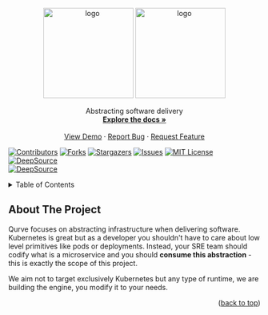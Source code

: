 <div id="top"></div>


<!-- PROJECT LOGO -->
<br />
<div align="center">

   <img src="https://raw.githubusercontent.com/lucasclerissepro/qurve/main/.github/logo_dark.svg#gh-dark-mode-only" alt="logo" width="180"/>
   <img src="https://raw.githubusercontent.com/lucasclerissepro/qurve/main/.github/logo_light.svg#gh-light-mode-only" alt="logo" width="180"/>

  <p align="center">
    Abstracting software delivery
    <br />
    <a href="https://github.com/lucasclerissepro/qurve"><strong>Explore the docs »</strong></a>
    <br />
    <br />
    <a href="https://github.com/lucasclerissepro/qurve">View Demo</a>
    ·
    <a href="https://github.com/lucasclerissepro/qurve/issues">Report Bug</a>
    ·
    <a href="https://github.com/lucasclerissepro/qurve/issues">Request Feature</a>
  </p>
</div>


[![Contributors][contributors-shield]][contributors-url]
[![Forks][forks-shield]][forks-url]
[![Stargazers][stars-shield]][stars-url]
[![Issues][issues-shield]][issues-url]
[![MIT License][license-shield]][license-url]
[![DeepSource](https://deepsource.io/gh/lucasclerissepro/qurve.svg/?label=active+issues&show_trend=true&token=2qXQpK7haXLSGXNiuSfI294M)](https://deepsource.io/gh/lucasclerissepro/qurve/?ref=repository-badge)  
[![DeepSource](https://deepsource.io/gh/lucasclerissepro/qurve.svg/?label=resolved+issues&show_trend=true&token=2qXQpK7haXLSGXNiuSfI294M)](https://deepsource.io/gh/lucasclerissepro/qurve/?ref=repository-badge)


<!-- TABLE OF CONTENTS -->
<details>
  <summary>Table of Contents</summary>
  <ol>
    <li>
      <a href="#about-the-project">About The Project</a>
      <ul>
        <li><a href="#built-with">Built With</a></li>
      </ul>
    </li>
    <li>
      <a href="#getting-started">Getting Started</a>
      <ul>
        <li><a href="#prerequisites">Prerequisites</a></li>
        <li><a href="#installation">Installation</a></li>
      </ul>
    </li>
    <li><a href="#usage">Usage</a></li>
    <li><a href="#roadmap">Roadmap</a></li>
    <li><a href="#contributing">Contributing</a></li>
    <li><a href="#license">License</a></li>
    <li><a href="#contact">Contact</a></li>
    <li><a href="#acknowledgments">Acknowledgments</a></li>
  </ol>
</details>



<!-- ABOUT THE PROJECT -->
## About The Project

Qurve focuses on abstracting infrastructure when delivering software. Kubernetes is great but as a developer you shouldn't have
to care about low level primitives like pods or deployments. Instead, your SRE team should codify what is a microservice and you should
**consume this abstraction** - this is exactly the scope of this project.

We aim not to target exclusively Kubernetes but any type of runtime, we are building the engine, you modify it to your needs.

<p align="right">(<a href="#top">back to top</a>)</p>

[//]: # ()
[//]: # (<!-- GETTING STARTED -->)

[//]: # (## Getting Started)

[//]: # ()
[//]: # (This is an example of how you may give instructions on setting up your project locally.)

[//]: # (To get a local copy up and running follow these simple example steps.)

[//]: # ()
[//]: # (### Prerequisites)

[//]: # ()
[//]: # (This is an example of how to list things you need to use the software and how to install them.)

[//]: # (* npm)

[//]: # (  ```sh)

[//]: # (  npm install npm@latest -g)

[//]: # (  ```)

[//]: # ()
[//]: # (### Installation)

[//]: # ()
[//]: # (1. Get a free API Key at [https://example.com]&#40;https://example.com&#41;)

[//]: # (2. Clone the repo)

[//]: # (   ```sh)

[//]: # (   git clone https://github.com/lucasclerissepro/qurve.git)

[//]: # (   ```)

[//]: # (3. Install NPM packages)

[//]: # (   ```sh)

[//]: # (   npm install)

[//]: # (   ```)

[//]: # (4. Enter your API in `config.js`)

[//]: # (   ```js)

[//]: # (   const API_KEY = 'ENTER YOUR API';)

[//]: # (   ```)

[//]: # ()
[//]: # (<p align="right">&#40;<a href="#top">back to top</a>&#41;</p>)

[//]: # ()
[//]: # ()
[//]: # ()
[//]: # (<!-- USAGE EXAMPLES -->)

[//]: # (## Usage)

[//]: # ()
[//]: # (Use this space to show useful examples of how a project can be used. Additional screenshots, code examples and demos work well in this space. You may also link to more resources.)

[//]: # ()
[//]: # (_For more examples, please refer to the [Documentation]&#40;https://example.com&#41;_)

[//]: # ()
[//]: # (<p align="right">&#40;<a href="#top">back to top</a>&#41;</p>)

[//]: # ()
[//]: # ()
[//]: # ()
[//]: # (<!-- ROADMAP -->)

[//]: # (## Roadmap)

[//]: # ()
[//]: # (- [ ] Feature 1)

[//]: # (- [ ] Feature 2)

[//]: # (- [ ] Feature 3)

[//]: # (    - [ ] Nested Feature)

[//]: # ()
[//]: # (See the [open issues]&#40;https://github.com/lucasclerissepro/qurve/issues&#41; for a full list of proposed features &#40;and known issues&#41;.)

[//]: # ()
[//]: # (<p align="right">&#40;<a href="#top">back to top</a>&#41;</p>)

[//]: # ()
[//]: # ()
[//]: # ()
[//]: # (<!-- CONTRIBUTING -->)

[//]: # (## Contributing)

[//]: # ()
[//]: # (Contributions are what make the open source community such an amazing place to learn, inspire, and create. Any contributions you make are **greatly appreciated**.)

[//]: # ()
[//]: # (If you have a suggestion that would make this better, please fork the repo and create a pull request. You can also simply open an issue with the tag "enhancement".)

[//]: # (Don't forget to give the project a star! Thanks again!)

[//]: # ()
[//]: # (1. Fork the Project)

[//]: # (2. Create your Feature Branch &#40;`git checkout -b feature/AmazingFeature`&#41;)

[//]: # (3. Commit your Changes &#40;`git commit -m 'Add some AmazingFeature'`&#41;)

[//]: # (4. Push to the Branch &#40;`git push origin feature/AmazingFeature`&#41;)

[//]: # (5. Open a Pull Request)

[//]: # ()
[//]: # (<p align="right">&#40;<a href="#top">back to top</a>&#41;</p>)

[//]: # ()
[//]: # ()
[//]: # ()
[//]: # (<!-- LICENSE -->)

[//]: # (## License)

[//]: # ()
[//]: # (Distributed under the MIT License. See `LICENSE.txt` for more information.)

[//]: # ()
[//]: # (<p align="right">&#40;<a href="#top">back to top</a>&#41;</p>)

[//]: # ()
[//]: # ()
[//]: # ()
[//]: # (<!-- CONTACT -->)

[//]: # (## Contact)

[//]: # ()
[//]: # (Your Name - [@lucasclerissepro]&#40;https://twitter.com/lucasclerissepro&#41; - lucasclerisse.perso@gmail.com)

[//]: # ()
[//]: # (Project Link: [https://github.com/lucasclerissepro/qurve]&#40;https://github.com/lucasclerissepro/qurve&#41;)

[//]: # ()
[//]: # (<p align="right">&#40;<a href="#top">back to top</a>&#41;</p>)

[//]: # ()
[//]: # ()
[//]: # ()
[//]: # (<!-- ACKNOWLEDGMENTS -->)

[//]: # (## Acknowledgments)

[//]: # ()
[//]: # (* []&#40;&#41;)

[//]: # (* []&#40;&#41;)

[//]: # (* []&#40;&#41;)

[//]: # ()
[//]: # (<p align="right">&#40;<a href="#top">back to top</a>&#41;</p>)

[//]: # ()


<!-- MARKDOWN LINKS & IMAGES -->
<!-- https://www.markdownguide.org/basic-syntax/#reference-style-links -->
[contributors-shield]: https://img.shields.io/github/contributors/lucasclerissepro/qurve.svg?
[contributors-url]: https://github.com/lucasclerissepro/qurve/graphs/contributors
[forks-shield]: https://img.shields.io/github/forks/lucasclerissepro/qurve.svg?
[forks-url]: https://github.com/lucasclerissepro/qurve/network/members
[stars-shield]: https://img.shields.io/github/stars/lucasclerissepro/qurve.svg?
[stars-url]: https://github.com/lucasclerissepro/qurve/stargazers
[issues-shield]: https://img.shields.io/github/issues/lucasclerissepro/qurve.svg?
[issues-url]: https://github.com/lucasclerissepro/qurve/issues
[license-shield]: https://img.shields.io/github/license/lucasclerissepro/qurve.svg?
[license-url]: https://github.com/lucasclerissepro/qurve/blob/master/LICENSE.txt
[linkedin-shield]: https://img.shields.io/badge/-LinkedIn-black.svg?logo=linkedin&colorB=555
[linkedin-url]: https://linkedin.com/in/lucasclerisse
[product-screenshot]: images/screenshot.png
